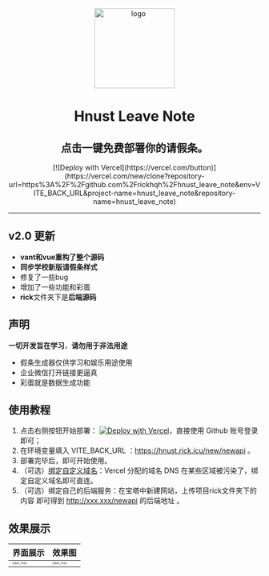 

<div align="center">
<img width="160" src="https://blog.rick.icu/rick.jpeg" alt="logo"></br>
<h1 align="center">Hnust Leave Note</h1>

<h2>点击一键免费部署你的请假条。</h2>
[![Deploy with Vercel](https://vercel.com/button)](https://vercel.com/new/clone?repository-url=https%3A%2F%2Fgithub.com%2Frickhqh%2Fhnust_leave_note&env=VITE_BACK_URL&project-name=hnust_leave_note&repository-name=hnust_leave_note)

</div>




----

## v2.0 更新

- **vant和vue重构了整个源码**
- **同步学校新版请假条样式**
- 修复了一些bug
- 增加了一些功能和彩蛋
- **rick**文件夹下是**后端源码**

## 声明

**一切开发旨在学习**，**请勿用于非法用途**

- 假条生成器仅供学习和娱乐用途使用
- 企业微信打开链接更逼真
- 彩蛋就是数据生成功能

## 使用教程
1. 点击右侧按钮开始部署：
   [![Deploy with Vercel](https://vercel.com/button)](https://vercel.com/new/clone?repository-url=https%3A%2F%2Fgithub.com%2Frickhqh%2Fhnust_leave_note&env=VITE_BACK_URL&project-name=hnust_leave_note&repository-name=hnust_leave_note)，直接使用 Github 账号登录即可；
2. 在环境变量填入 VITE_BACK_URL ：https://hnust.rick.icu/new/newapi  。
3. 部署完毕后，即可开始使用。
4. （可选）[绑定自定义域名](https://vercel.com/docs/concepts/projects/domains/add-a-domain)：Vercel 分配的域名 DNS 在某些区域被污染了，绑定自定义域名即可直连。
5. （可选）绑定自己的后端服务：在宝塔中新建网站，上传项目rick文件夹下的内容 即可得到 http://xxx.xxx/newapi 的后端地址 。
## 效果展示

| 界面展示                                                     | 效果图                                                       |
| ------------------------------------------------------------ | ------------------------------------------------------------ |
| <img src="https://pic.rick.icu/i/2023/11/17/6556e0c87cc2a.png" alt="IMG_7660" style="zoom:30%;" /> | <img src="https://pic.rick.icu/i/2023/11/17/6556e0c7cf0a9.png" alt="IMG_7658" style="zoom: 30%;" /> |




